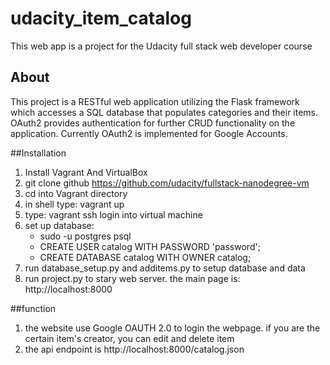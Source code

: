 # udacity_item_catalog
This web app is a project for the Udacity full stack web developer course


## About
This project is a RESTful web application utilizing the Flask framework which accesses a SQL database that populates categories and their items. OAuth2 provides authentication for further CRUD functionality on the application. Currently OAuth2 is implemented for Google Accounts.

##Installation
1. Install Vagrant And VirtualBox
2. git clone github https://github.com/udacity/fullstack-nanodegree-vm
3. cd into Vagrant directory
4. in shell type: vagrant up
5. type: vagrant ssh login into virtual machine
6. set up database:
	- sudo -u postgres psql
	- CREATE USER catalog WITH PASSWORD 'password';
	- CREATE DATABASE catalog WITH OWNER catalog; 
7. run database_setup.py and additems.py to setup database and data
8. run project.py to stary web server. the main page is: http://localhost:8000

##function
1. the website use Google OAUTH 2.0 to login the webpage. if you are the certain item's creator, you can edit and delete item
2. the api endpoint is http://localhost:8000/catalog.json